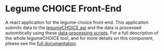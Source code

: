 # Legume CHOICE Front-End

A react application for the legume-choice front-end. This application submits data to the [legumeCHOICE api](https://github.com/l-gorman/legume-choice-api) and the data is processed automitically using these [data-processing scripts](https://github.com/l-gorman/legume-choice-data-processing). For a full description of the whole legumeCHOICE tool, and for more details on this component, please see the [full documentation](https://legume-choice-docs.readthedocs.io/).
